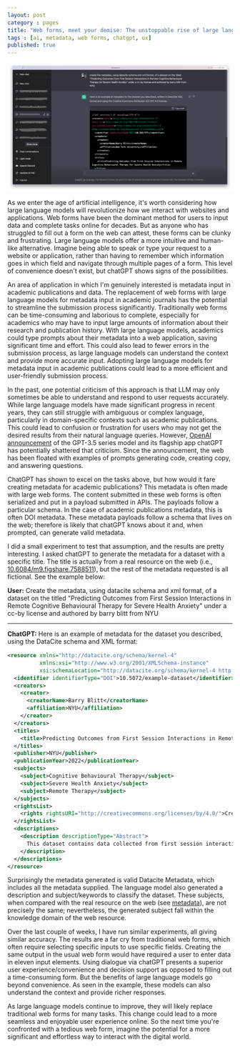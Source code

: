 ```yaml
---
layout: post
category : pages
title: "Web forms, meet your demise: The unstoppable rise of large language models (ChatGPT)"
tags : [ai, metadata, web forms, chatgpt, ux]
published: true
---
```



<img src="/uploads/2022/02/19/2023-01-20-create_metadata.png" width="700">

As we enter the age of artificial intelligence, it's worth considering how large language models will revolutionize how we interact with websites and applications.
Web forms have been the dominant method for users to input data and complete tasks online for decades. But as anyone who has struggled to fill out a form on the web can attest, these forms can be clunky and frustrating. Large language models offer a more intuitive and human-like alternative.
Imagine being able to speak or type your request to a website or application, rather than having to remember which information goes in which field and navigate through multiple pages of a form. This level of convenience doesn't exist, but chatGPT shows signs of the possibilities. 

An area of application in which I'm genuinely interested is metadata input in academic publications and data. The replacement of web forms with large language models for metadata input in academic journals has the potential to streamline the submission process significantly. Traditionally web forms can be time-consuming and laborious to complete, especially for academics who may have to input large amounts of information about their research and publication history. With large language models, academics could type prompts about their metadata into a web application, saving significant time and effort. This could also lead to fewer errors in the submission process, as large language models can understand the context and provide more accurate input. Adopting large language models for metadata input in academic publications could lead to a more efficient and user-friendly submission process.

In the past, one potential criticism of this approach is that LLM may only sometimes be able to understand and respond to user requests accurately. While large language models have made significant progress in recent years, they can still struggle with ambiguous or complex language, particularly in domain-specific contexts such as academic publications. This could lead to confusion or frustration for users who may not get the desired results from their natural language queries. However, [OpenAI announcement](https://openai.com/blog/chatgpt/) of the GPT-3.5 series model and its flagship app chatGPT has potentially shattered that criticism. Since the announcement, the web has been floated with examples of prompts generating code, creating copy, and answering questions.

ChatGPT has shown to excel on the tasks above, but how would it fare creating metadata for academic publications? This metadata is often made with large web forms. The content submitted in these web forms is often serialized and put in a payload submitted in APIs. The payloads follow a particular schema. In the case of academic publications metadata, this is often DOI metadata. These metadata payloads follow a schema that lives on the web; therefore is likely that chatGPT knows about it and, when prompted, can generate valid metadata. 

I did a small experiment to test that assumption, and the results are pretty interesting. I asked chatGPT to generate the metadata for a dataset with a specific title. The title is actually from a real resource on the web (i.e., [10.6084/m9.figshare.7588511](https://doi.org/10.6084/m9.figshare.7588511)), but the rest of the metadata requested is all fictional. See the example below:

**User:**
Create the metadata, using datacite schema and xml format, of a dataset on the titled "Predicting Outcomes from First Session Interactions in Remote Cognitive Behavioural Therapy for Severe Health Anxiety" under a cc-by license and authored by barry blitt from NYU  

***

**ChatGPT:**
Here is an example of metadata for the dataset you described, using the DataCite schema and XML format:
```xml
<resource xmlns="http://datacite.org/schema/kernel-4" 
          xmlns:xsi="http://www.w3.org/2001/XMLSchema-instance" 
          xsi:schemaLocation="http://datacite.org/schema/kernel-4 http://schema.datacite.org/meta/kernel-4/metadata.xsd">
  <identifier identifierType="DOI">10.5072/example-dataset</identifier>
  <creators>
    <creator>
      <creatorName>Barry Blitt</creatorName>
      <affiliation>NYU</affiliation>
    </creator>
  </creators>
  <titles>
    <title>Predicting Outcomes from First Session Interactions in Remote Cognitive Behavioural Therapy for Severe Health Anxiety</title>
  </titles>
  <publisher>NYU</publisher>
  <publicationYear>2022</publicationYear>
  <subjects>
    <subject>Cognitive Behavioural Therapy</subject>
    <subject>Severe Health Anxiety</subject>
    <subject>Remote Therapy</subject>
  </subjects>
  <rightsList>
    <rights rightsURI="http://creativecommons.org/licenses/by/4.0/">Creative Commons Attribution 4.0 International</rights>
  </rightsList>
  <descriptions>
    <description descriptionType="Abstract">
      This dataset contains data collected from first session interactions in remote cognitive behavioural therapy for severe health anxiety. It includes information on patient demographics, therapy session details, and prediction outcomes. The data is intended to be used for research purposes.
    </description>
  </descriptions>
</resource>
```

Surprisingly the metadata generated is valid Datacite Metadata, which includes all the metadata supplied. The language model also generated a description and subject/keywords to classify the dataset. These subjects, when compared with the real resource on the web (see [metadata](https://api.datacite.org/application/vnd.datacite.datacite+xml/10.6084/m9.figshare.7588511)), are not precisely the same; nevertheless, the generated subject fall within the knowledge domain of the web resource. 

Over the last couple of weeks, I have run similar experiments, all giving similar accuracy. The results are a far cry from traditional web forms, which often require selecting specific inputs to use specific fields. Creating the same output in the usual web form would have required a user to enter data in eleven input elements. Using dialogue via chatGPT presents a superior user experience/convenience and decision support as opposed to filling out a time-consuming form. But the benefits of large language models go beyond convenience. As seen in the example, these models can also understand the context and provide richer responses. 

As large language models continue to improve, they will likely replace traditional web forms for many tasks. This change could lead to a more seamless and enjoyable user experience online. So the next time you're confronted with a tedious web form, imagine the potential for a more significant and effortless way to interact with the digital world.

